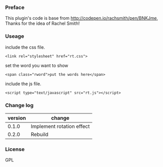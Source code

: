 ### Preface
This plugin's code is base from http://codepen.io/rachsmith/pen/BNKJme, Thanks for the idea of Rachel Smith!

### Useage
include the css file.
```
<link rel="stylesheet" href="rt.css">
```
set the word you want to show
```
<span class="rword">put the words here</span>
```
include the js file.
```
<script type="text/javascript" src="rt.js"></script>
```

### Change log
version|change
-----|----
0.1.0|Implement rotation effect
0.2.0|Rebuild

### License
GPL